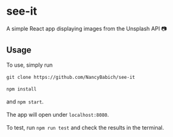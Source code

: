 # see-it
A simple React app displaying images from the Unsplash API :camera:

## Usage
To use, simply run </br></br>
`git clone https://github.com/NancyBabich/see-it`</br></br>
`npm install`</br></br>
and `npm start`.</br></br>
The app will open under `localhost:8080`.</br></br>
To test, run `npm run test` and check the results in the terminal.
